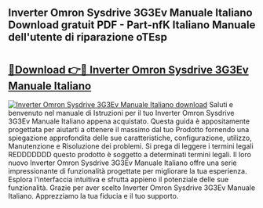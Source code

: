 ## Inverter Omron Sysdrive 3G3Ev Manuale Italiano Download gratuit PDF - Part-nfK Italiano Manuale dell'utente di riparazione oTEsp

# <h2><a href="http://dfdl0eu.blite.top/?on=Inverter+Omron+Sysdrive+3G3Ev+Manuale+Italiano">🔗Download 👉🔴 Inverter Omron Sysdrive 3G3Ev Manuale Italiano</a></h2>

[![Inverter Omron Sysdrive 3G3Ev Manuale Italiano download](https://i.imgur.com/lujVjoI.png)](http://dfdl0eu.blite.top/?on=Inverter+Omron+Sysdrive+3G3Ev+Manuale+Italiano)
Saluti e benvenuto nel manuale di Istruzioni per il tuo Inverter Omron Sysdrive 3G3Ev Manuale Italiano appena acquistato. Questa guida è appositamente progettata per aiutarti a ottenere il massimo dal tuo Prodotto fornendo una spiegazione approfondita delle sue caratteristiche, configurazione, utilizzo, Manutenzione e Risoluzione dei problemi. Si prega di leggere i termini legali REDDDDDDD questo prodotto è soggetto a determinati termini legali. Il loro nuovo Inverter Omron Sysdrive 3G3Ev Manuale Italiano offre una serie impressionante di funzionalità progettate per migliorare la tua esperienza. Esplora l'interfaccia intuitiva e sfrutta appieno il potenziale delle sue funzionalità. Grazie per aver scelto Inverter Omron Sysdrive 3G3Ev Manuale Italiano. Apprezziamo la tua fiducia e il tuo supporto.
